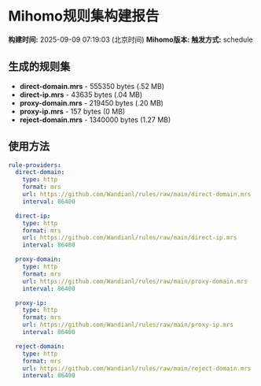 # Mihomo规则集构建报告

**构建时间:** 2025-09-09 07:19:03 (北京时间)
**Mihomo版本:** 
**触发方式:** schedule

## 生成的规则集

- **direct-domain.mrs** - 555350 bytes (.52 MB)
- **direct-ip.mrs** - 43635 bytes (.04 MB)
- **proxy-domain.mrs** - 219450 bytes (.20 MB)
- **proxy-ip.mrs** - 157 bytes (0 MB)
- **reject-domain.mrs** - 1340000 bytes (1.27 MB)

## 使用方法

```yaml
rule-providers:
  direct-domain:
    type: http
    format: mrs
    url: https://github.com/Wandianl/rules/raw/main/direct-domain.mrs
    interval: 86400

  direct-ip:
    type: http
    format: mrs
    url: https://github.com/Wandianl/rules/raw/main/direct-ip.mrs
    interval: 86400

  proxy-domain:
    type: http
    format: mrs
    url: https://github.com/Wandianl/rules/raw/main/proxy-domain.mrs
    interval: 86400

  proxy-ip:
    type: http
    format: mrs
    url: https://github.com/Wandianl/rules/raw/main/proxy-ip.mrs
    interval: 86400

  reject-domain:
    type: http
    format: mrs
    url: https://github.com/Wandianl/rules/raw/main/reject-domain.mrs
    interval: 86400

```
